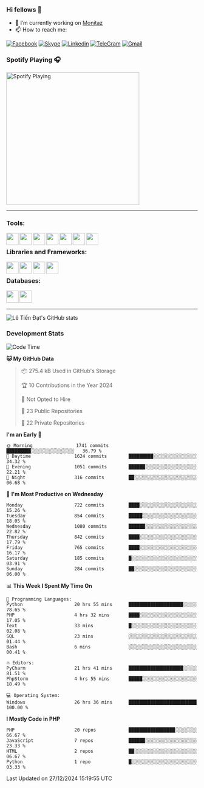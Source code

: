 ### Hi fellows 👋
- 🔭 I’m currently working on [Monitaz](https://monitaz.com/)
- 📫 How to reach me:

[![Facebook](https://img.shields.io/badge/Facebook-0000FF?logo=facebook&logoColor=white)](https://www.facebook.com/le.dat155)
[![Skype](https://img.shields.io/badge/Skype-blue?logo=skype&logoColor=white)](https://join.skype.com/invite/lr2sd8ZndbWr)
[![Linkedin](https://img.shields.io/badge/LinkedIn-0A66C2?logo=linkedin)](https://www.linkedin.com/in/ti%E1%BA%BFn-%C4%91%E1%BA%A1t-l%C3%AA-ba267a232/)
[![TeleGram](https://img.shields.io/badge/telegram-EF0EFF?logo=telegram)](https://t.me/subibi1505)
[![Gmail](https://img.shields.io/badge/Gmail-green?logo=gmail)](mailto:tiendat15599.dev@gmail.com)

### Spotify Playing 🎧
[<img src="https://tiendat-spotify.vercel.app/api/spotify" alt="Spotify Playing" width="350" />](https://open.spotify.com/user/21wi7t5t4zyugx5mgetrdo7xa)

---

### Tools:
<img align='left' height="32" width="32" src="https://upload.wikimedia.org/wikipedia/commons/thumb/c/c9/PhpStorm_Icon.svg/2048px-PhpStorm_Icon.svg.png">
<img align='left' height="32" width="32" src="https://upload.wikimedia.org/wikipedia/commons/thumb/1/1d/PyCharm_Icon.svg/1200px-PyCharm_Icon.svg.png">
<img align='left' height="32" width="32" src="https://cdn2.iconfinder.com/data/icons/pack1-baco-flurry-icons-style/512/XAMPP.png">
<img align='left' height="32" width="32" src="https://www.docker.com/wp-content/uploads/2022/03/vertical-logo-monochromatic.png">
<img align='left' height="32" width="32" src="https://www.mamp.info/images/icons/mamp-pro.png">
<img align='left' height="32" width="32" src="https://www.puttygen.com/wp-content/uploads/2019/05/Termius.png">
<img align='left' height="32" width="32" src="https://1475031.s21i.faiusr.com/4/1/ABUIABAEGAAg3dWc8AUoq7a8hAIwgAg4gAg.png">
<br>

### Libraries and Frameworks:
<img align='left' height="32" width="32" src="https://i0.wp.com/phocode.com/wp-content/uploads/2019/11/scrapyLogo.png?fit=300%2C300&ssl=1&w=640">
<img align='left' height="32" width="32" src="https://upload.wikimedia.org/wikipedia/commons/thumb/9/9a/Laravel.svg/985px-Laravel.svg.png">
<img align='left' height="32" width="32" src="https://cdn.worldvectorlogo.com/logos/codeigniter.svg">
<img align='left' height="32" width="32" src="https://upload.wikimedia.org/wikipedia/commons/thumb/e/ea/Zend-framework.svg/2560px-Zend-framework.svg.png">
<br>

### Databases:
<img align='left' height="32" width="32" src="https://download.logo.wine/logo/MySQL/MySQL-Logo.wine.png">
<img align='left' height="32" width="32" src="https://seeklogo.com/images/E/elasticsearch-logo-C75C4578EC-seeklogo.com.png">

<br>
<br>

---
![Lê Tiến Đạt's GitHub stats](https://github-readme-stats.vercel.app/api?username=tiendat15599&show_icons=true&count_private=true&theme=tokyonight)
### Development Stats


<!--START_SECTION:waka-->
![Code Time](http://img.shields.io/badge/Code%20Time-2%2C196%20hrs%2025%20mins-blue)

**🐱 My GitHub Data** 

> 📦 275.4 kB Used in GitHub's Storage 
 > 
> 🏆 10 Contributions in the Year 2024
 > 
> 🚫 Not Opted to Hire
 > 
> 📜 23 Public Repositories 
 > 
> 🔑 22 Private Repositories 
 > 
**I'm an Early 🐤** 

```text
🌞 Morning                1741 commits        █████████░░░░░░░░░░░░░░░░   36.79 % 
🌆 Daytime                1624 commits        █████████░░░░░░░░░░░░░░░░   34.32 % 
🌃 Evening                1051 commits        ██████░░░░░░░░░░░░░░░░░░░   22.21 % 
🌙 Night                  316 commits         ██░░░░░░░░░░░░░░░░░░░░░░░   06.68 % 
```
📅 **I'm Most Productive on Wednesday** 

```text
Monday                   722 commits         ████░░░░░░░░░░░░░░░░░░░░░   15.26 % 
Tuesday                  854 commits         █████░░░░░░░░░░░░░░░░░░░░   18.05 % 
Wednesday                1080 commits        ██████░░░░░░░░░░░░░░░░░░░   22.82 % 
Thursday                 842 commits         ████░░░░░░░░░░░░░░░░░░░░░   17.79 % 
Friday                   765 commits         ████░░░░░░░░░░░░░░░░░░░░░   16.17 % 
Saturday                 185 commits         █░░░░░░░░░░░░░░░░░░░░░░░░   03.91 % 
Sunday                   284 commits         ██░░░░░░░░░░░░░░░░░░░░░░░   06.00 % 
```


📊 **This Week I Spent My Time On** 

```text
💬 Programming Languages: 
Python                   20 hrs 55 mins      ████████████████████░░░░░   78.65 % 
PHP                      4 hrs 32 mins       ████░░░░░░░░░░░░░░░░░░░░░   17.05 % 
Text                     33 mins             █░░░░░░░░░░░░░░░░░░░░░░░░   02.08 % 
SQL                      23 mins             ░░░░░░░░░░░░░░░░░░░░░░░░░   01.44 % 
Bash                     6 mins              ░░░░░░░░░░░░░░░░░░░░░░░░░   00.41 % 

🔥 Editors: 
PyCharm                  21 hrs 41 mins      ████████████████████░░░░░   81.51 % 
PhpStorm                 4 hrs 55 mins       █████░░░░░░░░░░░░░░░░░░░░   18.49 % 

💻 Operating System: 
Windows                  26 hrs 36 mins      █████████████████████████   100.00 % 
```

**I Mostly Code in PHP** 

```text
PHP                      20 repos            █████████████████░░░░░░░░   66.67 % 
JavaScript               7 repos             ██████░░░░░░░░░░░░░░░░░░░   23.33 % 
HTML                     2 repos             ██░░░░░░░░░░░░░░░░░░░░░░░   06.67 % 
Python                   1 repo              █░░░░░░░░░░░░░░░░░░░░░░░░   03.33 % 
```




 Last Updated on 27/12/2024 15:19:55 UTC
<!--END_SECTION:waka-->
